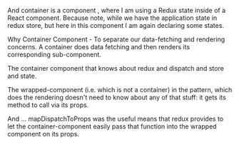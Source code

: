 And container is a component , where I am using a Redux state inside of a React component. Because note, while we have the application state in redux store, but here in this component I am again declaring some states.

Why Container Component - To separate our data-fetching and rendering concerns. A container does data fetching and then renders its corresponding sub-component.

The container component that knows about redux and dispatch and store and state.

The wrapped-component (i.e. which is not a container) in the pattern, which does the rendering doesn't need to know about any of that stuff: it gets its method to call via its props.

And ... mapDispatchToProps was the useful means that redux provides to let the container-component easily pass that function into the wrapped component on its props.